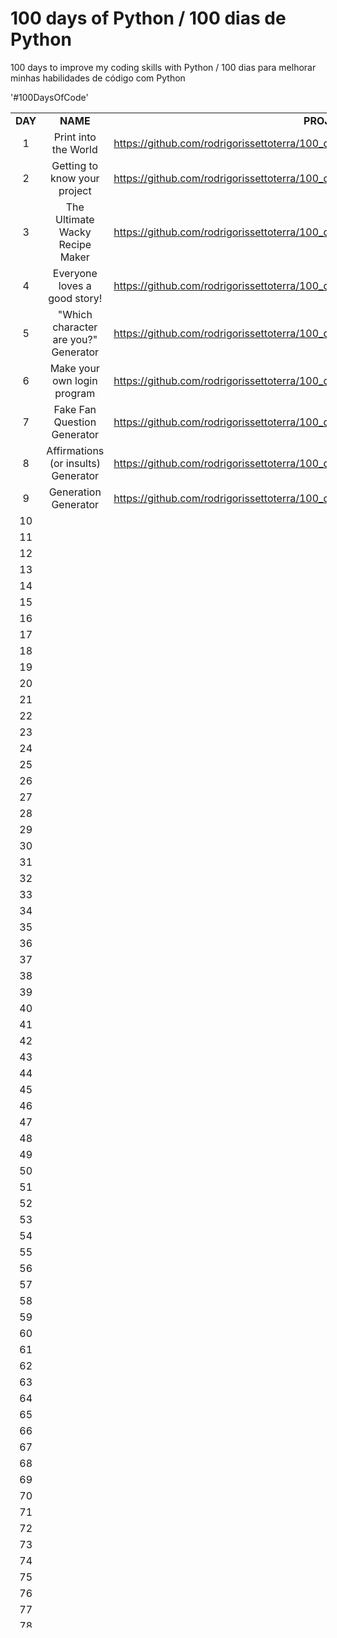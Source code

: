 # 100 days of Python / 100 dias de Python
100 days to improve my coding skills with Python / 100 dias para melhorar minhas habilidades de código com Python

'#100DaysOfCode'
<table style="border-collapse: collapse; width: 100.465%; height: 2424px;">
<tbody>
<tr style="height: 24px;">
<td style="width: 10%; text-align: center; height: 24px;" width="64"><strong>DAY</strong></td>
<td style="width: 30%; text-align: center; height: 24px;" width="128"><strong>NAME</strong></td>
<td style="text-align: center; height: 24px; width: 60%;" width="116"><strong>PROJECT LINK</strong></td>
</tr>
<tr style="height: 24px;">
<td style="width: 10%; text-align: center; height: 24px;">1</td>
<td style="width: 30%; text-align: center; height: 24px;">Print into the World</td>
<td style="height: 24px; width: 60%;"><a href="https://github.com/rodrigorissettoterra/100_days_of_Python/blob/main/Day1_of_100days.ipynb" target="_blank" rel="nofollow noopener noreferrer">https://github.com/rodrigorissettoterra/100_days_of_Python/blob/main/Day1_of_100days.ipynb</a></td>
</tr>
<tr style="height: 24px;">
<td style="width: 10%; text-align: center; height: 24px;">2</td>
<td style="width: 30%; text-align: center; height: 24px;">Getting to know your project</td>
<td style="height: 24px; width: 60%;"><a href="https://github.com/rodrigorissettoterra/100_days_of_Python/blob/main/Day2_of_100days.ipynb" target="_blank" rel="nofollow noopener noreferrer">https://github.com/rodrigorissettoterra/100_days_of_Python/blob/main/Day2_of_100days.ipynb</a></td>
</tr>
<tr style="height: 24px;">
<td style="width: 10%; text-align: center; height: 24px;">3</td>
<td style="width: 30%; text-align: center; height: 24px;">The Ultimate Wacky Recipe Maker</td>
<td style="height: 24px; width: 60%;"><a href="https://github.com/rodrigorissettoterra/100_days_of_Python/blob/main/Day3_of_100days.ipynb" target="_blank" rel="nofollow noopener noreferrer">https://github.com/rodrigorissettoterra/100_days_of_Python/blob/main/Day3_of_100days.ipynb</a></td>
</tr>
<tr style="height: 24px;">
<td style="width: 10%; text-align: center; height: 24px;">4</td>
<td style="width: 30%; text-align: center; height: 24px;">Everyone loves a good story!</td>
<td style="height: 24px; width: 60%;"><a href="https://github.com/rodrigorissettoterra/100_days_of_Python/blob/main/Day4_of_100days.ipynb" rel="nofollow noopener noreferrer">https://github.com/rodrigorissettoterra/100_days_of_Python/blob/main/Day4_of_100days.ipynb</a></td>
</tr>
<tr style="height: 24px;">
<td style="width: 10%; text-align: center; height: 24px;">5</td>
<td style="width: 30%; text-align: center; height: 24px;">"Which character are you?" Generator</td>
<td style="height: 24px; width: 60%;"><a href="https://github.com/rodrigorissettoterra/100_days_of_Python/blob/main/Day5_of_100days.ipynb" rel="nofollow noopener noreferrer">https://github.com/rodrigorissettoterra/100_days_of_Python/blob/main/Day5_of_100days.ipynb</a></td>
</tr>
<tr style="height: 24px;">
<td style="width: 10%; text-align: center; height: 24px;">6</td>
<td style="width: 30%; text-align: center; height: 24px;">Make your own login program</td>
<td style="height: 24px; width: 60%;"><a href="https://github.com/rodrigorissettoterra/100_days_of_Python/blob/main/Day6_of_100days.ipynb" rel="nofollow noopener noreferrer">https://github.com/rodrigorissettoterra/100_days_of_Python/blob/main/Day6_of_100days.ipynb</a></td>
</tr>
<tr style="height: 24px;">
<td style="width: 10%; text-align: center; height: 24px;">7</td>
<td style="width: 30%; text-align: center; height: 24px;">Fake Fan Question Generator</td>
<td style="height: 24px; width: 60%;"><a href="https://github.com/rodrigorissettoterra/100_days_of_Python/blob/main/Day7_of_100days.ipynb" rel="nofollow noopener noreferrer">https://github.com/rodrigorissettoterra/100_days_of_Python/blob/main/Day7_of_100days.ipynb</a></td>
</tr>
<tr style="height: 24px;">
<td style="width: 10%; text-align: center; height: 24px;">8</td>
<td style="width: 30%; text-align: center; height: 24px;">Affirmations (or insults) Generator</td>
<td style="height: 24px; width: 60%;"><a href="https://github.com/rodrigorissettoterra/100_days_of_Python/blob/main/Day8_of_100days.ipynb" rel="nofollow noopener noreferrer">https://github.com/rodrigorissettoterra/100_days_of_Python/blob/main/Day8_of_100days.ipynb</a></td>
</tr>
<tr style="height: 24px;">
<td style="width: 10%; text-align: center; height: 24px;">9</td>
<td style="width: 30%; text-align: center; height: 24px;">Generation Generator</td>
<td style="height: 24px; width: 60%;"><a href="https://github.com/rodrigorissettoterra/100_days_of_Python/blob/main/Day9_of_100days.ipynb" rel="nofollow noopener noreferrer">https://github.com/rodrigorissettoterra/100_days_of_Python/blob/main/Day9_of_100days.ipynb</a></td>
</tr>
<tr style="height: 24px;">
<td style="width: 10%; text-align: center; height: 24px;">10</td>
<td style="width: 30%; text-align: center; height: 24px;"></td>
<td style="height: 24px; width: 60%;"></td>
</tr>
<tr style="height: 24px;">
<td style="width: 10%; text-align: center; height: 24px;">11</td>
<td style="width: 30%; text-align: center; height: 24px;"></td>
<td style="height: 24px; width: 60%;"></td>
</tr>
<tr style="height: 24px;">
<td style="width: 10%; text-align: center; height: 24px;">12</td>
<td style="width: 30%; text-align: center; height: 24px;"></td>
<td style="height: 24px; width: 60%;"></td>
</tr>
<tr style="height: 24px;">
<td style="width: 10%; text-align: center; height: 24px;">13</td>
<td style="width: 30%; text-align: center; height: 24px;"></td>
<td style="height: 24px; width: 60%;"></td>
</tr>
<tr style="height: 24px;">
<td style="width: 10%; text-align: center; height: 24px;">14</td>
<td style="width: 30%; text-align: center; height: 24px;"></td>
<td style="height: 24px; width: 60%;"></td>
</tr>
<tr style="height: 24px;">
<td style="width: 10%; text-align: center; height: 24px;">15</td>
<td style="width: 30%; text-align: center; height: 24px;"></td>
<td style="height: 24px; width: 60%;"></td>
</tr>
<tr style="height: 24px;">
<td style="width: 10%; text-align: center; height: 24px;">16</td>
<td style="width: 30%; text-align: center; height: 24px;"></td>
<td style="height: 24px; width: 60%;"></td>
</tr>
<tr style="height: 24px;">
<td style="width: 10%; text-align: center; height: 24px;">17</td>
<td style="width: 30%; text-align: center; height: 24px;"></td>
<td style="height: 24px; width: 60%;"></td>
</tr>
<tr style="height: 24px;">
<td style="width: 10%; text-align: center; height: 24px;">18</td>
<td style="width: 30%; text-align: center; height: 24px;"></td>
<td style="text-align: center; height: 24px; width: 60%;"></td>
</tr>
<tr style="height: 24px;">
<td style="width: 10%; text-align: center; height: 24px;">19</td>
<td style="width: 30%; text-align: center; height: 24px;"></td>
<td style="text-align: center; height: 24px; width: 60%;"></td>
</tr>
<tr style="height: 24px;">
<td style="width: 10%; text-align: center; height: 24px;">20</td>
<td style="width: 30%; text-align: center; height: 24px;"></td>
<td style="text-align: center; height: 24px; width: 60%;"></td>
</tr>
<tr style="height: 24px;">
<td style="width: 10%; text-align: center; height: 24px;">21</td>
<td style="width: 30%; text-align: center; height: 24px;"></td>
<td style="text-align: center; height: 24px; width: 60%;"></td>
</tr>
<tr style="height: 24px;">
<td style="width: 10%; text-align: center; height: 24px;">22</td>
<td style="width: 30%; text-align: center; height: 24px;"></td>
<td style="text-align: center; height: 24px; width: 60%;"></td>
</tr>
<tr style="height: 24px;">
<td style="width: 10%; text-align: center; height: 24px;">23</td>
<td style="width: 30%; text-align: center; height: 24px;"></td>
<td style="text-align: center; height: 24px; width: 60%;"></td>
</tr>
<tr style="height: 24px;">
<td style="width: 10%; text-align: center; height: 24px;">24</td>
<td style="width: 30%; text-align: center; height: 24px;"></td>
<td style="text-align: center; height: 24px; width: 60%;"></td>
</tr>
<tr style="height: 24px;">
<td style="width: 10%; text-align: center; height: 24px;">25</td>
<td style="width: 30%; text-align: center; height: 24px;"></td>
<td style="text-align: center; height: 24px; width: 60%;"></td>
</tr>
<tr style="height: 24px;">
<td style="width: 10%; text-align: center; height: 24px;">26</td>
<td style="width: 30%; text-align: center; height: 24px;"></td>
<td style="text-align: center; height: 24px; width: 60%;"></td>
</tr>
<tr style="height: 24px;">
<td style="width: 10%; text-align: center; height: 24px;">27</td>
<td style="width: 30%; text-align: center; height: 24px;"></td>
<td style="text-align: center; height: 24px; width: 60%;"></td>
</tr>
<tr style="height: 24px;">
<td style="width: 10%; text-align: center; height: 24px;">28</td>
<td style="width: 30%; text-align: center; height: 24px;"></td>
<td style="text-align: center; height: 24px; width: 60%;"></td>
</tr>
<tr style="height: 24px;">
<td style="width: 10%; text-align: center; height: 24px;">29</td>
<td style="width: 30%; text-align: center; height: 24px;"></td>
<td style="text-align: center; height: 24px; width: 60%;"></td>
</tr>
<tr style="height: 24px;">
<td style="width: 10%; text-align: center; height: 24px;">30</td>
<td style="width: 30%; text-align: center; height: 24px;"></td>
<td style="text-align: center; height: 24px; width: 60%;"></td>
</tr>
<tr style="height: 24px;">
<td style="width: 10%; text-align: center; height: 24px;">31</td>
<td style="width: 30%; text-align: center; height: 24px;"></td>
<td style="text-align: center; height: 24px; width: 60%;"></td>
</tr>
<tr style="height: 24px;">
<td style="width: 10%; text-align: center; height: 24px;">32</td>
<td style="width: 30%; text-align: center; height: 24px;"></td>
<td style="text-align: center; height: 24px; width: 60%;"></td>
</tr>
<tr style="height: 24px;">
<td style="width: 10%; text-align: center; height: 24px;">33</td>
<td style="width: 30%; text-align: center; height: 24px;"></td>
<td style="text-align: center; height: 24px; width: 60%;"></td>
</tr>
<tr style="height: 24px;">
<td style="width: 10%; text-align: center; height: 24px;">34</td>
<td style="width: 30%; text-align: center; height: 24px;"></td>
<td style="text-align: center; height: 24px; width: 60%;"></td>
</tr>
<tr style="height: 24px;">
<td style="width: 10%; text-align: center; height: 24px;">35</td>
<td style="width: 30%; text-align: center; height: 24px;"></td>
<td style="text-align: center; height: 24px; width: 60%;"></td>
</tr>
<tr style="height: 24px;">
<td style="width: 10%; text-align: center; height: 24px;">36</td>
<td style="width: 30%; text-align: center; height: 24px;"></td>
<td style="text-align: center; height: 24px; width: 60%;"></td>
</tr>
<tr style="height: 24px;">
<td style="width: 10%; text-align: center; height: 24px;">37</td>
<td style="width: 30%; text-align: center; height: 24px;"></td>
<td style="text-align: center; height: 24px; width: 60%;"></td>
</tr>
<tr style="height: 24px;">
<td style="width: 10%; text-align: center; height: 24px;">38</td>
<td style="width: 30%; text-align: center; height: 24px;"></td>
<td style="text-align: center; height: 24px; width: 60%;"></td>
</tr>
<tr style="height: 24px;">
<td style="width: 10%; text-align: center; height: 24px;">39</td>
<td style="width: 30%; text-align: center; height: 24px;"></td>
<td style="text-align: center; height: 24px; width: 60%;"></td>
</tr>
<tr style="height: 24px;">
<td style="width: 10%; text-align: center; height: 24px;">40</td>
<td style="width: 30%; text-align: center; height: 24px;"></td>
<td style="text-align: center; height: 24px; width: 60%;"></td>
</tr>
<tr style="height: 24px;">
<td style="width: 10%; text-align: center; height: 24px;">41</td>
<td style="width: 30%; text-align: center; height: 24px;"></td>
<td style="text-align: center; height: 24px; width: 60%;"></td>
</tr>
<tr style="height: 24px;">
<td style="width: 10%; text-align: center; height: 24px;">42</td>
<td style="width: 30%; text-align: center; height: 24px;"></td>
<td style="text-align: center; height: 24px; width: 60%;"></td>
</tr>
<tr style="height: 24px;">
<td style="width: 10%; text-align: center; height: 24px;">43</td>
<td style="width: 30%; text-align: center; height: 24px;"></td>
<td style="text-align: center; height: 24px; width: 60%;"></td>
</tr>
<tr style="height: 24px;">
<td style="width: 10%; text-align: center; height: 24px;">44</td>
<td style="width: 30%; text-align: center; height: 24px;"></td>
<td style="text-align: center; height: 24px; width: 60%;"></td>
</tr>
<tr style="height: 24px;">
<td style="width: 10%; text-align: center; height: 24px;">45</td>
<td style="width: 30%; text-align: center; height: 24px;"></td>
<td style="text-align: center; height: 24px; width: 60%;"></td>
</tr>
<tr style="height: 24px;">
<td style="width: 10%; text-align: center; height: 24px;">46</td>
<td style="width: 30%; text-align: center; height: 24px;"></td>
<td style="text-align: center; height: 24px; width: 60%;"></td>
</tr>
<tr style="height: 24px;">
<td style="width: 10%; text-align: center; height: 24px;">47</td>
<td style="width: 30%; text-align: center; height: 24px;"></td>
<td style="text-align: center; height: 24px; width: 60%;"></td>
</tr>
<tr style="height: 24px;">
<td style="width: 10%; text-align: center; height: 24px;">48</td>
<td style="width: 30%; text-align: center; height: 24px;"></td>
<td style="text-align: center; height: 24px; width: 60%;"></td>
</tr>
<tr style="height: 24px;">
<td style="width: 10%; text-align: center; height: 24px;">49</td>
<td style="width: 30%; text-align: center; height: 24px;"></td>
<td style="text-align: center; height: 24px; width: 60%;"></td>
</tr>
<tr style="height: 24px;">
<td style="width: 10%; text-align: center; height: 24px;">50</td>
<td style="width: 30%; text-align: center; height: 24px;"></td>
<td style="text-align: center; height: 24px; width: 60%;"></td>
</tr>
<tr style="height: 24px;">
<td style="width: 10%; text-align: center; height: 24px;">51</td>
<td style="width: 30%; text-align: center; height: 24px;"></td>
<td style="text-align: center; height: 24px; width: 60%;"></td>
</tr>
<tr style="height: 24px;">
<td style="width: 10%; text-align: center; height: 24px;">52</td>
<td style="width: 30%; text-align: center; height: 24px;"></td>
<td style="text-align: center; height: 24px; width: 60%;"></td>
</tr>
<tr style="height: 24px;">
<td style="width: 10%; text-align: center; height: 24px;">53</td>
<td style="width: 30%; text-align: center; height: 24px;"></td>
<td style="text-align: center; height: 24px; width: 60%;"></td>
</tr>
<tr style="height: 24px;">
<td style="width: 10%; text-align: center; height: 24px;">54</td>
<td style="width: 30%; text-align: center; height: 24px;"></td>
<td style="text-align: center; height: 24px; width: 60%;"></td>
</tr>
<tr style="height: 24px;">
<td style="width: 10%; text-align: center; height: 24px;">55</td>
<td style="width: 30%; text-align: center; height: 24px;"></td>
<td style="text-align: center; height: 24px; width: 60%;"></td>
</tr>
<tr style="height: 24px;">
<td style="width: 10%; text-align: center; height: 24px;">56</td>
<td style="width: 30%; text-align: center; height: 24px;"></td>
<td style="text-align: center; height: 24px; width: 60%;"></td>
</tr>
<tr style="height: 24px;">
<td style="width: 10%; text-align: center; height: 24px;">57</td>
<td style="width: 30%; text-align: center; height: 24px;"></td>
<td style="text-align: center; height: 24px; width: 60%;"></td>
</tr>
<tr style="height: 24px;">
<td style="width: 10%; text-align: center; height: 24px;">58</td>
<td style="width: 30%; text-align: center; height: 24px;"></td>
<td style="text-align: center; height: 24px; width: 60%;"></td>
</tr>
<tr style="height: 24px;">
<td style="width: 10%; text-align: center; height: 24px;">59</td>
<td style="width: 30%; text-align: center; height: 24px;"></td>
<td style="text-align: center; height: 24px; width: 60%;"></td>
</tr>
<tr style="height: 24px;">
<td style="width: 10%; text-align: center; height: 24px;">60</td>
<td style="width: 30%; text-align: center; height: 24px;"></td>
<td style="text-align: center; height: 24px; width: 60%;"></td>
</tr>
<tr style="height: 24px;">
<td style="width: 10%; text-align: center; height: 24px;">61</td>
<td style="width: 30%; text-align: center; height: 24px;"></td>
<td style="text-align: center; height: 24px; width: 60%;"></td>
</tr>
<tr style="height: 24px;">
<td style="width: 10%; text-align: center; height: 24px;">62</td>
<td style="width: 30%; text-align: center; height: 24px;"></td>
<td style="text-align: center; height: 24px; width: 60%;"></td>
</tr>
<tr style="height: 24px;">
<td style="width: 10%; text-align: center; height: 24px;">63</td>
<td style="width: 30%; text-align: center; height: 24px;"></td>
<td style="text-align: center; height: 24px; width: 60%;"></td>
</tr>
<tr style="height: 24px;">
<td style="width: 10%; text-align: center; height: 24px;">64</td>
<td style="width: 30%; text-align: center; height: 24px;"></td>
<td style="text-align: center; height: 24px; width: 60%;"></td>
</tr>
<tr style="height: 24px;">
<td style="width: 10%; text-align: center; height: 24px;">65</td>
<td style="width: 30%; text-align: center; height: 24px;"></td>
<td style="text-align: center; height: 24px; width: 60%;"></td>
</tr>
<tr style="height: 24px;">
<td style="width: 10%; text-align: center; height: 24px;">66</td>
<td style="width: 30%; text-align: center; height: 24px;"></td>
<td style="text-align: center; height: 24px; width: 60%;"></td>
</tr>
<tr style="height: 24px;">
<td style="width: 10%; text-align: center; height: 24px;">67</td>
<td style="width: 30%; text-align: center; height: 24px;"></td>
<td style="text-align: center; height: 24px; width: 60%;"></td>
</tr>
<tr style="height: 24px;">
<td style="width: 10%; text-align: center; height: 24px;">68</td>
<td style="width: 30%; text-align: center; height: 24px;"></td>
<td style="text-align: center; height: 24px; width: 60%;"></td>
</tr>
<tr style="height: 24px;">
<td style="width: 10%; text-align: center; height: 24px;">69</td>
<td style="width: 30%; text-align: center; height: 24px;"></td>
<td style="text-align: center; height: 24px; width: 60%;"></td>
</tr>
<tr style="height: 24px;">
<td style="width: 10%; text-align: center; height: 24px;">70</td>
<td style="width: 30%; text-align: center; height: 24px;"></td>
<td style="text-align: center; height: 24px; width: 60%;"></td>
</tr>
<tr style="height: 24px;">
<td style="width: 10%; text-align: center; height: 24px;">71</td>
<td style="width: 30%; text-align: center; height: 24px;"></td>
<td style="text-align: center; height: 24px; width: 60%;"></td>
</tr>
<tr style="height: 24px;">
<td style="width: 10%; text-align: center; height: 24px;">72</td>
<td style="width: 30%; text-align: center; height: 24px;"></td>
<td style="text-align: center; height: 24px; width: 60%;"></td>
</tr>
<tr style="height: 24px;">
<td style="width: 10%; text-align: center; height: 24px;">73</td>
<td style="width: 30%; text-align: center; height: 24px;"></td>
<td style="text-align: center; height: 24px; width: 60%;"></td>
</tr>
<tr style="height: 24px;">
<td style="width: 10%; text-align: center; height: 24px;">74</td>
<td style="width: 30%; text-align: center; height: 24px;"></td>
<td style="text-align: center; height: 24px; width: 60%;"></td>
</tr>
<tr style="height: 24px;">
<td style="width: 10%; text-align: center; height: 24px;">75</td>
<td style="width: 30%; text-align: center; height: 24px;"></td>
<td style="text-align: center; height: 24px; width: 60%;"></td>
</tr>
<tr style="height: 24px;">
<td style="width: 10%; text-align: center; height: 24px;">76</td>
<td style="width: 30%; text-align: center; height: 24px;"></td>
<td style="text-align: center; height: 24px; width: 60%;"></td>
</tr>
<tr style="height: 24px;">
<td style="width: 10%; text-align: center; height: 24px;">77</td>
<td style="width: 30%; text-align: center; height: 24px;"></td>
<td style="text-align: center; height: 24px; width: 60%;"></td>
</tr>
<tr style="height: 24px;">
<td style="width: 10%; text-align: center; height: 24px;">78</td>
<td style="width: 30%; text-align: center; height: 24px;"></td>
<td style="text-align: center; height: 24px; width: 60%;"></td>
</tr>
<tr style="height: 24px;">
<td style="width: 10%; text-align: center; height: 24px;">79</td>
<td style="width: 30%; text-align: center; height: 24px;"></td>
<td style="text-align: center; height: 24px; width: 60%;"></td>
</tr>
<tr style="height: 24px;">
<td style="width: 10%; text-align: center; height: 24px;">80</td>
<td style="width: 30%; text-align: center; height: 24px;"></td>
<td style="text-align: center; height: 24px; width: 60%;"></td>
</tr>
<tr style="height: 24px;">
<td style="width: 10%; text-align: center; height: 24px;">81</td>
<td style="width: 30%; text-align: center; height: 24px;"></td>
<td style="text-align: center; height: 24px; width: 60%;"></td>
</tr>
<tr style="height: 24px;">
<td style="width: 10%; text-align: center; height: 24px;">82</td>
<td style="width: 30%; text-align: center; height: 24px;"></td>
<td style="text-align: center; height: 24px; width: 60%;"></td>
</tr>
<tr style="height: 24px;">
<td style="width: 10%; text-align: center; height: 24px;">83</td>
<td style="width: 30%; text-align: center; height: 24px;"></td>
<td style="text-align: center; height: 24px; width: 60%;"></td>
</tr>
<tr style="height: 24px;">
<td style="width: 10%; text-align: center; height: 24px;">84</td>
<td style="width: 30%; text-align: center; height: 24px;"></td>
<td style="text-align: center; height: 24px; width: 60%;"></td>
</tr>
<tr style="height: 24px;">
<td style="width: 10%; text-align: center; height: 24px;">85</td>
<td style="width: 30%; text-align: center; height: 24px;"></td>
<td style="text-align: center; height: 24px; width: 60%;"></td>
</tr>
<tr style="height: 24px;">
<td style="width: 10%; text-align: center; height: 24px;">86</td>
<td style="width: 30%; text-align: center; height: 24px;"></td>
<td style="text-align: center; height: 24px; width: 60%;"></td>
</tr>
<tr style="height: 24px;">
<td style="width: 10%; text-align: center; height: 24px;">87</td>
<td style="width: 30%; text-align: center; height: 24px;"></td>
<td style="text-align: center; height: 24px; width: 60%;"></td>
</tr>
<tr style="height: 24px;">
<td style="width: 10%; text-align: center; height: 24px;">88</td>
<td style="width: 30%; text-align: center; height: 24px;"></td>
<td style="text-align: center; height: 24px; width: 60%;"></td>
</tr>
<tr style="height: 24px;">
<td style="width: 10%; text-align: center; height: 24px;">89</td>
<td style="width: 30%; text-align: center; height: 24px;"></td>
<td style="text-align: center; height: 24px; width: 60%;"></td>
</tr>
<tr style="height: 24px;">
<td style="width: 10%; text-align: center; height: 24px;">90</td>
<td style="width: 30%; text-align: center; height: 24px;"></td>
<td style="text-align: center; height: 24px; width: 60%;"></td>
</tr>
<tr style="height: 24px;">
<td style="width: 10%; text-align: center; height: 24px;">91</td>
<td style="width: 30%; text-align: center; height: 24px;"></td>
<td style="text-align: center; height: 24px; width: 60%;"></td>
</tr>
<tr style="height: 24px;">
<td style="width: 10%; text-align: center; height: 24px;">92</td>
<td style="width: 30%; text-align: center; height: 24px;"></td>
<td style="text-align: center; height: 24px; width: 60%;"></td>
</tr>
<tr style="height: 24px;">
<td style="width: 10%; text-align: center; height: 24px;">93</td>
<td style="width: 30%; text-align: center; height: 24px;"></td>
<td style="text-align: center; height: 24px; width: 60%;"></td>
</tr>
<tr style="height: 24px;">
<td style="width: 10%; text-align: center; height: 24px;">94</td>
<td style="width: 30%; text-align: center; height: 24px;"></td>
<td style="text-align: center; height: 24px; width: 60%;"></td>
</tr>
<tr style="height: 24px;">
<td style="width: 10%; text-align: center; height: 24px;">95</td>
<td style="width: 30%; text-align: center; height: 24px;"></td>
<td style="text-align: center; height: 24px; width: 60%;"></td>
</tr>
<tr style="height: 24px;">
<td style="width: 10%; text-align: center; height: 24px;">96</td>
<td style="width: 30%; text-align: center; height: 24px;"></td>
<td style="text-align: center; height: 24px; width: 60%;"></td>
</tr>
<tr style="height: 24px;">
<td style="width: 10%; text-align: center; height: 24px;">97</td>
<td style="width: 30%; text-align: center; height: 24px;"></td>
<td style="text-align: center; height: 24px; width: 60%;"></td>
</tr>
<tr style="height: 24px;">
<td style="width: 10%; text-align: center; height: 24px;">98</td>
<td style="width: 30%; text-align: center; height: 24px;"></td>
<td style="text-align: center; height: 24px; width: 60%;"></td>
</tr>
<tr style="height: 24px;">
<td style="width: 10%; text-align: center; height: 24px;">99</td>
<td style="width: 30%; text-align: center; height: 24px;"></td>
<td style="text-align: center; height: 24px; width: 60%;"></td>
</tr>
<tr style="height: 24px;">
<td style="width: 10%; text-align: center; height: 24px;">100</td>
<td style="width: 30%; text-align: center; height: 24px;"></td>
<td style="text-align: center; height: 24px; width: 60%;"></td>
</tr>
</tbody>
</table>
